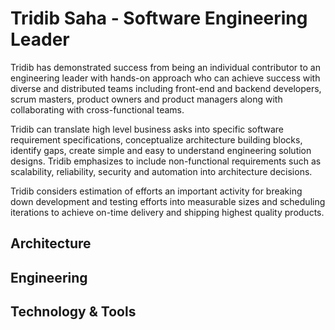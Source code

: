 # Tridib Saha - Software Engineering Leader
Tridib has demonstrated success from being an individual contributor to an engineering leader with hands-on approach who can achieve success with diverse and distributed teams including front-end and backend developers, scrum masters, product owners and product managers along with collaborating with cross-functional  teams.

Tridib can translate high level business asks into specific software requirement specifications, conceptualize architecture building blocks, identify gaps, create simple and easy to understand engineering solution designs. Tridib emphasizes to include non-functional requirements such as scalability, reliability, security and automation into architecture decisions.

Tridib considers estimation of efforts an important activity for breaking down development  and testing efforts into measurable sizes and scheduling iterations to achieve on-time delivery and shipping highest quality products. 


## Architecture
## Engineering 
## Technology & Tools



